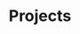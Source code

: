 ---
layout: page
title: Projects
permalink: /projects/
description: The collections of projects of our group.
nav: true
nav_order: 3
dropdown: true
nologo: true
children: 
  # - title: AI4DB
  #   permalink: /projects/AI4DB/
  - title: Dynamic Graph Learning
    permalink: /projects/DynamicGNN/
  - title: GNN4Science
    permalink: /projects/GNN4Science/
  - title: Graph Agent
    permalink: /projects/graphagent/
  - title: Jittor Geometric
    permalink: /projects/jittor/
  - title: Random-Walk Computation
    permalink: /projects/RandomWalkComputation/
  - title: Spectral GNN
    permalink: /projects/SpectralGNN/
  - title: Streaming & Sketch4ML
    permalink: /projects/sketch4ML/
---